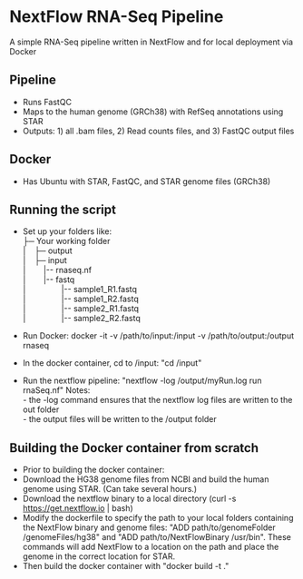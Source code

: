 # NextFlow RNA-Seq Pipeline 
A simple RNA-Seq pipeline written in NextFlow and for local deployment via Docker

## Pipeline
- Runs FastQC
- Maps to the human genome (GRCh38) with RefSeq annotations using STAR
- Outputs: 1) all .bam files, 2) Read counts files, and 3) FastQC output files

## Docker 
- Has Ubuntu with STAR, FastQC, and STAR genome files (GRCh38)

## Running the script
- Set up your folders like:<br>
├─ Your working folder<br>
|&nbsp;&nbsp;&nbsp;&nbsp;├─ output<br>
|&nbsp;&nbsp;&nbsp;&nbsp;├─ input<br>
|&nbsp;&nbsp;&nbsp;&nbsp;&nbsp;&nbsp;&nbsp;&nbsp;|-- rnaseq.nf<br>
|&nbsp;&nbsp;&nbsp;&nbsp;&nbsp;&nbsp;&nbsp;&nbsp;|-- fastq<br>
|&nbsp;&nbsp;&nbsp;&nbsp;&nbsp;&nbsp;&nbsp;&nbsp;&nbsp;&nbsp;&nbsp;&nbsp;&nbsp;&nbsp;&nbsp;&nbsp;|-- sample1_R1.fastq<br>
|&nbsp;&nbsp;&nbsp;&nbsp;&nbsp;&nbsp;&nbsp;&nbsp;&nbsp;&nbsp;&nbsp;&nbsp;&nbsp;&nbsp;&nbsp;&nbsp;|-- sample1_R2.fastq<br>
|&nbsp;&nbsp;&nbsp;&nbsp;&nbsp;&nbsp;&nbsp;&nbsp;&nbsp;&nbsp;&nbsp;&nbsp;&nbsp;&nbsp;&nbsp;&nbsp;|-- sample2_R1.fastq<br>
|&nbsp;&nbsp;&nbsp;&nbsp;&nbsp;&nbsp;&nbsp;&nbsp;&nbsp;&nbsp;&nbsp;&nbsp;&nbsp;&nbsp;&nbsp;&nbsp;|-- sample2_R2.fastq<br>

- Run Docker: docker -it -v /path/to/input:/input -v  /path/to/output:/output rnaseq
- In the docker container, cd to /input: "cd /input"
- Run the nextflow pipeline: "nextflow -log /output/myRun.log run rnaSeq.nf"
    Notes:<br> 
        - the -log command ensures that the nextflow log files are written to the out folder<br>
        - the output files will be written to the /output folder<br>

## Building the Docker container from scratch
- Prior to building the docker container:
- Download the HG38 genome files from NCBI and build the human genome using STAR. (Can take several hours.)
- Download the nextflow binary to a local directory (curl -s https://get.nextflow.io | bash)
- Modify the dockerfile to specify the path to your local folders containing the NextFlow binary and genome files: "ADD path/to/genomeFolder /genomeFiles/hg38" and "ADD path/to/NextFlowBinary /usr/bin". These commands will add NextFlow to a location on the path and place the genome in the correct location for STAR.
- Then build the docker container with "docker build -t <name> ."
